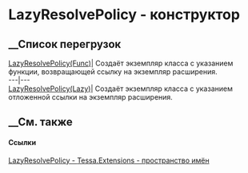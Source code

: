 # LazyResolvePolicy - конструктор
##  __Список перегрузок
[LazyResolvePolicy(Func<IExtension>)](M_Tessa_Extensions_LazyResolvePolicy__ctor.htm)|
Создаёт экземпляр класса с указанием функции, возвращающей ссылку на экземпляр
расширения.  
---|---  
[LazyResolvePolicy(Lazy<IExtension>)](M_Tessa_Extensions_LazyResolvePolicy__ctor_1.htm)|
Создаёт экземпляр класса с указанием отложенной ссылки на экземпляр
расширения.  
## __См. также
#### Ссылки
[LazyResolvePolicy - ](T_Tessa_Extensions_LazyResolvePolicy.htm)
[Tessa.Extensions - пространство имён](N_Tessa_Extensions.htm)
